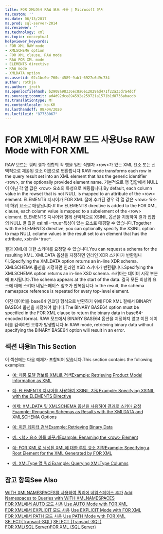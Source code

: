 ```yaml
---
title: FOR XML에서 RAW 모드 사용 | Microsoft 문서
ms.custom: ''
ms.date: 06/13/2017
ms.prod: sql-server-2014
ms.reviewer: ''
ms.technology: xml
ms.topic: conceptual
helpviewer_keywords:
- FOR XML RAW mode
- XMLSCHEMA option
- FOR XML clause, RAW mode
- RAW FOR XML mode
- ELEMENTS directive
- RAW mode
- XMLDATA option
ms.assetid: 02c1bc0b-760c-4589-9ab1-6927c6d9c734
author: rothja
ms.author: jroth
ms.openlocfilehash: b2908a98336ec8a6e12029ad471f22a33d7a4dcf
ms.sourcegitcommit: ad4d92dce894592a259721a1571b1d8736abacdb
ms.translationtype: MT
ms.contentlocale: ko-KR
ms.lasthandoff: 08/04/2020
ms.locfileid: "87738067"
---
```

# <a name="use-raw-mode-with-for-xml"></a><span data-ttu-id="44860-102">FOR XML에서 RAW 모드 사용</span><span class="sxs-lookup"><span data-stu-id="44860-102">Use RAW Mode with FOR XML</span></span>
  <span data-ttu-id="44860-103">RAW 모드는 쿼리 결과 집합의 각 행을 일반 식별자 \<row>가 있는 XML 요소 또는 선택적으로 제공된 요소 이름으로 변환합니다.</span><span class="sxs-lookup"><span data-stu-id="44860-103">RAW mode transforms each row in the query result set into an XML element that has the generic identifier \<row>, or the optionally provided element name.</span></span> <span data-ttu-id="44860-104">기본적으로 행 집합에서 NULL이 아닌 각 열 값은 \<row> 요소의 특성으로 매핑됩니다.</span><span class="sxs-lookup"><span data-stu-id="44860-104">By default, each column value in the rowset that is not NULL is mapped to an attribute of the \<row> element.</span></span> <span data-ttu-id="44860-105">ELEMENTS 지시어가 FOR XML 절에 추가된 경우 각 열 값은 \<row> 요소의 하위 요소로 매핑됩니다.</span><span class="sxs-lookup"><span data-stu-id="44860-105">If the ELEMENTS directive is added to the FOR XML clause, each column value is mapped to a subelement of the \<row> element.</span></span> <span data-ttu-id="44860-106">ELEMENTS 지시어와 함께 선택적으로 XSINIL 옵션을 지정하여 결과 집합의 NULL 열 값을 xsi:nil=`"`true`"`특성이 있는 요소로 매핑할 수 있습니다.</span><span class="sxs-lookup"><span data-stu-id="44860-106">Together with the ELEMENTS directive, you can optionally specify the XSINIL option to map NULL column values in the result set to an element that has the attribute, xsi:nil=`"`true`"`.</span></span>  
  
 <span data-ttu-id="44860-107">결과 XML에 대한 스키마를 요청할 수 있습니다.</span><span class="sxs-lookup"><span data-stu-id="44860-107">You can request a schema for the resulting XML.</span></span> <span data-ttu-id="44860-108">XMLDATA 옵션을 지정하면 인라인 XDR 스키마가 반환됩니다.</span><span class="sxs-lookup"><span data-stu-id="44860-108">Specifying the XMLDATA option returns an in-line XDR schema.</span></span> <span data-ttu-id="44860-109">XMLSCHEMA 옵션을 지정하면 인라인 XSD 스키마가 반환됩니다.</span><span class="sxs-lookup"><span data-stu-id="44860-109">Specifying the XMLSCHEMA option returns an in-line XSD schema.</span></span> <span data-ttu-id="44860-110">스키마는 데이터 시작 부분에 표시됩니다.</span><span class="sxs-lookup"><span data-stu-id="44860-110">The schema appears at the start of the data.</span></span> <span data-ttu-id="44860-111">결국 모든 최상위 요소에 대해 스키마 네임스페이스 참조가 반복됩니다.</span><span class="sxs-lookup"><span data-stu-id="44860-111">In the result, the schema namespace reference is repeated for every top-level element.</span></span>  
  
 <span data-ttu-id="44860-112">이진 데이터를 base64 인코딩 형식으로 반환하기 위해 FOR XML 절에서 BINARY BASE64 옵션을 지정해야 합니다.</span><span class="sxs-lookup"><span data-stu-id="44860-112">The BINARY BASE64 option must be specified in the FOR XML clause to return the binary data in base64-encoded format.</span></span> <span data-ttu-id="44860-113">RAW 모드에서 BINARY BASE64 옵션을 지정하지 않고 이진 데이터를 검색하면 오류가 발생합니다.</span><span class="sxs-lookup"><span data-stu-id="44860-113">In RAW mode, retrieving binary data without specifying the BINARY BASE64 option will result in an error.</span></span>  
  
## <a name="in-this-section"></a><span data-ttu-id="44860-114">섹션 내용</span><span class="sxs-lookup"><span data-stu-id="44860-114">In This Section</span></span>  
 <span data-ttu-id="44860-115">이 섹션에는 다음 예제가 포함되어 있습니다.</span><span class="sxs-lookup"><span data-stu-id="44860-115">This section contains the following examples:</span></span>  
  
-   [<span data-ttu-id="44860-116">예: 제품 모델 정보를 XML로 검색</span><span class="sxs-lookup"><span data-stu-id="44860-116">Example: Retrieving Product Model Information as XML</span></span>](example-retrieving-product-model-information-as-xml.md)  
  
-   [<span data-ttu-id="44860-117">예: ELEMENTS 지시어를 사용하여 XSINIL 지정</span><span class="sxs-lookup"><span data-stu-id="44860-117">Example: Specifying XSINIL with the ELEMENTS Directive</span></span>](example-specifying-xsinil-with-the-elements-directive.md)  
  
-   [<span data-ttu-id="44860-118">예제: XMLDATA 및 XMLSCHEMA 옵션을 사용하여 결과로 스키마 요청</span><span class="sxs-lookup"><span data-stu-id="44860-118">Example: Requesting Schemas as Results with the XMLDATA and XMLSCHEMA Options</span></span>](example-requesting-schemas-as-results-with-the-xmldata-and-xmlschema-options.md)  
  
-   [<span data-ttu-id="44860-119">예: 이진 데이터 검색</span><span class="sxs-lookup"><span data-stu-id="44860-119">Example: Retrieving Binary Data</span></span>](example-retrieving-binary-data.md)  
  
-   [<span data-ttu-id="44860-120">예: &#60;행&#62; 요소 이름 바꾸기</span><span class="sxs-lookup"><span data-stu-id="44860-120">Example: Renaming the &#60;row&#62; Element</span></span>](example-renaming-the-row-element.md)  
  
-   [<span data-ttu-id="44860-121">예: FOR XML로 생성된 XML에 대한 루트 요소 지정</span><span class="sxs-lookup"><span data-stu-id="44860-121">Example: Specifying a Root Element for the XML Generated by FOR XML</span></span>](example-specifying-a-root-element-for-the-xml-generated-by-for-xml.md)  
  
-   [<span data-ttu-id="44860-122">예: XMLType 열 쿼리</span><span class="sxs-lookup"><span data-stu-id="44860-122">Example: Querying XMLType Columns</span></span>](example-querying-xmltype-columns.md)  
  
## <a name="see-also"></a><span data-ttu-id="44860-123">참고 항목</span><span class="sxs-lookup"><span data-stu-id="44860-123">See Also</span></span>  
 <span data-ttu-id="44860-124">[WITH XMLNAMESPACES를 사용하여 쿼리에 네임스페이스 추가](add-namespaces-to-queries-with-with-xmlnamespaces.md) </span><span class="sxs-lookup"><span data-stu-id="44860-124">[Add Namespaces to Queries with WITH XMLNAMESPACES](add-namespaces-to-queries-with-with-xmlnamespaces.md) </span></span>  
 <span data-ttu-id="44860-125">[FOR XML에서 AUTO 모드 사용](use-auto-mode-with-for-xml.md) </span><span class="sxs-lookup"><span data-stu-id="44860-125">[Use AUTO Mode with FOR XML](use-auto-mode-with-for-xml.md) </span></span>  
 <span data-ttu-id="44860-126">[FOR XML에서 EXPLICIT 모드 사용](use-explicit-mode-with-for-xml.md) </span><span class="sxs-lookup"><span data-stu-id="44860-126">[Use EXPLICIT Mode with FOR XML](use-explicit-mode-with-for-xml.md) </span></span>  
 <span data-ttu-id="44860-127">[FOR XML에서 PATH 모드 사용](use-path-mode-with-for-xml.md) </span><span class="sxs-lookup"><span data-stu-id="44860-127">[Use PATH Mode with FOR XML](use-path-mode-with-for-xml.md) </span></span>  
 <span data-ttu-id="44860-128">[SELECT&#40;Transact-SQL&#41;](/sql/t-sql/queries/select-transact-sql) </span><span class="sxs-lookup"><span data-stu-id="44860-128">[SELECT &#40;Transact-SQL&#41;](/sql/t-sql/queries/select-transact-sql) </span></span>  
 [<span data-ttu-id="44860-129">FOR XML&#40;SQL Server&#41;</span><span class="sxs-lookup"><span data-stu-id="44860-129">FOR XML &#40;SQL Server&#41;</span></span>](../xml/for-xml-sql-server.md)  
  
  
